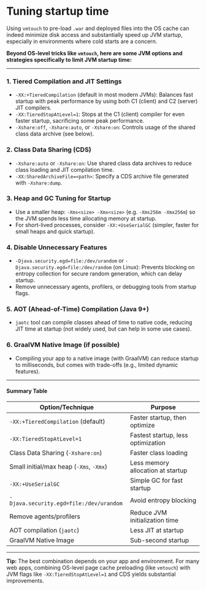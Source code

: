 # Tuning startup time
Using `vmtouch` to pre-load `.war` and deployed files into the OS cache can indeed minimize disk access and substantially speed up JVM startup, especially in environments where cold starts are a concern.

**Beyond OS-level tricks like `vmtouch`, here are some JVM options and strategies specifically to limit JVM startup time:**

---

### 1. **Tiered Compilation and JIT Settings**
- `-XX:+TieredCompilation` (default in most modern JVMs): Balances fast startup with peak performance by using both C1 (client) and C2 (server) JIT compilers.
- `-XX:TieredStopAtLevel=1`: Stops at the C1 (client) compiler for even faster startup, sacrificing some peak performance.
- `-Xshare:off`, `-Xshare:auto`, or `-Xshare:on`: Controls usage of the shared class data archive (see below).

### 2. **Class Data Sharing (CDS)**
- `-Xshare:auto` or `-Xshare:on`: Use shared class data archives to reduce class loading and JIT compilation time.
- `-XX:SharedArchiveFile=<path>`: Specify a CDS archive file generated with `-Xshare:dump`.

### 3. **Heap and GC Tuning for Startup**
- Use a smaller heap: `-Xms<size> -Xmx<size>` (e.g. `-Xms256m -Xmx256m`) so the JVM spends less time allocating memory at startup.
- For short-lived processes, consider `-XX:+UseSerialGC` (simpler, faster for small heaps and quick startup).

### 4. **Disable Unnecessary Features**
- `-Djava.security.egd=file:/dev/urandom` or `-Djava.security.egd=file:/dev/random` (on Linux): Prevents blocking on entropy collection for secure random generation, which can delay startup.
- Remove unnecessary agents, profilers, or debugging tools from startup flags.

### 5. **AOT (Ahead-of-Time) Compilation (Java 9+)**
- `jaotc` tool can compile classes ahead of time to native code, reducing JIT time at startup (not widely used, but can help in some use cases).

### 6. **GraalVM Native Image** (if possible)
- Compiling your app to a native image (with GraalVM) can reduce startup to milliseconds, but comes with trade-offs (e.g., limited dynamic features).

---

#### **Summary Table**

| Option/Technique                               | Purpose                              |
|------------------------------------------------|--------------------------------------|
| `-XX:+TieredCompilation` (default)             | Faster startup, then optimize        |
| `-XX:TieredStopAtLevel=1`                      | Fastest startup, less optimization   |
| Class Data Sharing (`-Xshare:on`)              | Faster class loading                 |
| Small initial/max heap (`-Xms`, `-Xmx`)        | Less memory allocation at startup    |
| `-XX:+UseSerialGC`                             | Simple GC for fast startup           |
| `-Djava.security.egd=file:/dev/urandom`        | Avoid entropy blocking               |
| Remove agents/profilers                        | Reduce JVM initialization time       |
| AOT compilation (`jaotc`)                      | Less JIT at startup                  |
| GraalVM Native Image                           | Sub-second startup                   |

---

**Tip:** The best combination depends on your app and environment. For many web apps, combining OS-level page cache preloading (like `vmtouch`) with JVM flags like `-XX:TieredStopAtLevel=1` and CDS yields substantial improvements.
